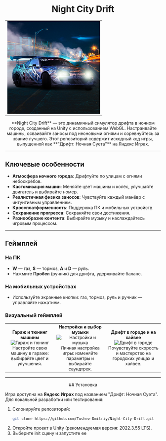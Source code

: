 <div style="text-align: center;">
    <h1>Night City Drift</h1>
</div>

<table style="margin-left: auto; margin-right: auto;">
<tr>
    <td style="text-align: center;">
        <img src="Assets/README/logo.png" alt="Логотип Night City Drift" width="300">
    </td>
</tr>
</table>

<div style="text-align: center;">
**Night City Drift** — это динамичный симулятор дрифта в ночном городе, созданный на Unity с использованием WebGL. Настраивайте машины, осваивайте заносы под неоновыми огнями и соревнуйтесь за звание лучшего. Этот репозиторий содержит исходный код игры, выпущенной как **"Дрифт: Ночная Суета"** на Яндекс Играх.
</div>

---

## Ключевые особенности

- **Атмосфера ночного города**: Дрифтуйте по улицам с огнями небоскрёбов.
- **Кастомизация машин**: Меняйте цвет машины и колёс, улучшайте двигатель и выбирайте номер.
- **Реалистичная физика заносов**: Чувствуйте каждый манёвр с интуитивным управлением.
- **Кроссплатформенность**: Поддержка ПК и мобильных устройств.
- **Сохранение прогресса**: Сохраняйте свои достижения.
- **Разнообразие контента**: Выбирайте музыку и наслаждайтесь игровым процессом.

---

## Геймплей

### На ПК
- **W** — газ, **S** — тормоз, **A** и **D** — руль.
- Нажмите **Пробел** (ручник) для дрифта, удерживайте баланс.

### На мобильных устройствах
- Используйте экранные кнопки: газ, тормоз, руль и ручник — управляйте нажатием.

### Визуальный геймплей
<table style="margin-left: auto; margin-right: auto;">
<tr>
    <td style="text-align: center;">
        <strong>Гараж и тюнинг машины</strong><br>
        <img src="Assets/README/driftG2.gif" alt="Гараж и тюнинг" width="300"><br>
        Настройте свою машину в гараже: выбирайте цвет и улучшения.
    </td>
    <td style="text-align: center;">
        <strong>Настройки и выбор музыки</strong><br>
        <img src="Assets/README/driftG3.gif" alt="Настройки и музыка" width="300"><br>
        Личная настройка игры: изменяйте параметры и выбирайте саундтрек.
    </td>
    <td style="text-align: center;">
        <strong>Дрифт в городе и на хайвее</strong><br>
        <img src="Assets/README/driftG1.gif" alt="Дрифт в городе" width="300"><br>
        Почувствуйте скорость и мастерство на городских улицах и хайвее.
    </td>
</tr>
</table>

---

<div style="text-align: center;">
## Установка
</div>

Игра доступна на **Яндекс Играх** под названием "Дрифт: Ночная Суета". Для локальной разработки или тестирования:

1. Склонируйте репозиторий:
   ```bash
   git clone https://github.com/Tushev-Dmitriy/Night-City-Drift.git
2. Откройте проект в Unity (рекомендуемая версия: 2022.3.55 LTS).
3. Выберите init сцену и запустите ее